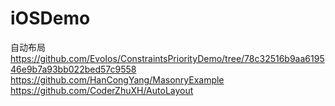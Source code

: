 # iOSDemo

自动布局<br/>
https://github.com/EvoIos/ConstraintsPriorityDemo/tree/78c32516b9aa619546e9b7a93bb022bed57c9558<br/>
https://github.com/HanCongYang/MasonryExample<br/>
https://github.com/CoderZhuXH/AutoLayout<br/>